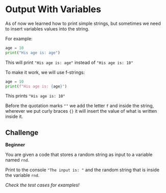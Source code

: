 # Output With Variables

As of now we learned how to print simple strings, but sometimes we need to insert variables values into the string.

For example:

```python
age = 10
print("His age is: age")
```

This will print `"His age is: age"` instead of `"His age is: 10"`

To make it work, we will use f-strings:

```python
age = 10
print(f"His age is: {age}")
```

This prints `"His age is: 10"`

Before the quotation marks `""` we add the letter `f` and inside the string, wherever we put curly braces `{}` it will insert the value of what is written inside it.

## Challenge

**Beginner**

You are given a code that stores a random string as input to a variable named `rnd`.

Print to the console `"The input is: "` and the random string that is inside the variable `rnd`.

*Check the test cases for examples!*